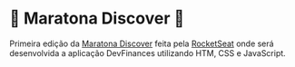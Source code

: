 <h1>🚧 Maratona Discover 🚧</h1>

<p>
Primeira edição da <a href="https://maratonadiscover.rocketseat.com.br/inscricao">Maratona Discover</a> feita pela <a href="https://rocketseat.com.br/">RocketSeat</a>
onde será desenvolvida a aplicação DevFinances utilizando HTM, CSS e JavaScript.
</p>
